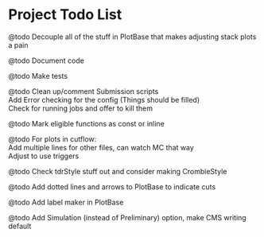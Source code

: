 # Project Todo List

@todo Decouple all of the stuff in PlotBase that makes adjusting stack plots a pain

@todo Document code

@todo Make tests

@todo Clean up/comment Submission scripts <br>
      Add Error checking for the config (Things should be filled) <br>
      Check for running jobs and offer to kill them

@todo Mark eligible functions as const or inline

@todo For plots in cutflow: <br>
      Add multiple lines for other files, can watch MC that way <br>
      Adjust to use triggers

@todo Check tdrStyle stuff out and consider making CrombieStyle

@todo Add dotted lines and arrows to PlotBase to indicate cuts

@todo Add label maker in PlotBase

@todo Add Simulation (instead of Preliminary) option, make CMS writing default

